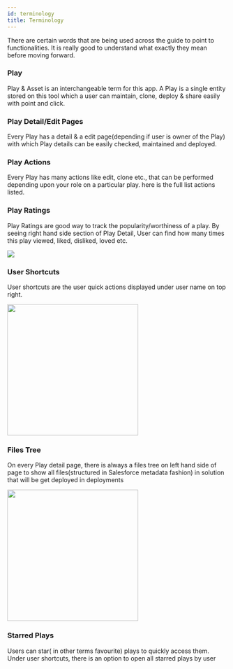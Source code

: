 ```yaml
---
id: terminology
title: Terminology
---
```


There are certain words that are being used across the guide to point to functionalities. It is really good to understand what exactly they mean before moving forward. 

### Play
Play & Asset is an interchangeable term for this app. A Play is a single entity stored on this tool which a user can maintain, clone, deploy & share easily with point and click.  


### Play Detail/Edit Pages
Every Play has a detail & a edit page(depending if user is owner of the Play) with which Play details can be easily checked, maintained and deployed.  

### Play Actions
Every Play has many actions like edit, clone etc., that can be performed depending upon your role on a particular play. here is the full list actions listed.

### Play Ratings
Play Ratings are good way to track the popularity/worthiness of a play. By seeing right hand side section of Play Detail, User can find how many times this play viewed, liked, disliked, loved etc.

![](https://res.cloudinary.com/playg/image/upload/v1590272249/Guide%20Files/Ratings_or88at.png)

### User Shortcuts
User shortcuts are the user quick actions displayed under user name on top right.

<img src="https://res.cloudinary.com/playg/image/upload/v1590272253/Guide%20Files/Shortcuts_vlbbeb.png" width="300px"/>

### Files Tree
On every Play detail page, there is always a files tree on left hand side of page to show all files(structured in Salesforce metadata fashion) in solution that will be get deployed in deployments

<img src="https://res.cloudinary.com/playg/image/upload/v1590272248/Guide%20Files/Files_Tree_kpy5tr.png" width="300px"/>

### Starred Plays
Users can star( in other terms favourite) plays to quickly access them. Under user shortcuts, there is an option to open all starred plays by user
